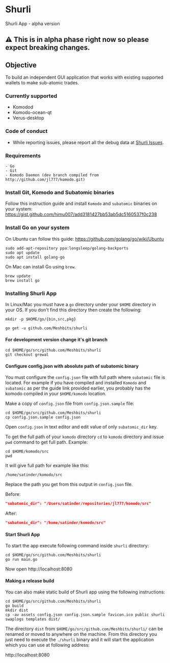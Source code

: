 # Shurli

 Shurli App - alpha version

## :warning: This is in alpha phase right now so please expect breaking changes.


## Objective

 To build an independent GUI application that works with existing supported wallets to make sub-atomic trades.

### Currently supported

* Komodod
* Komodo-ocean-qt
* Verus-desktop

### Code of conduct

* While reporting issues, please report all the debug data at [Shurli Issues](https://github.com/Meshbits/shurli/issues).


### Requirements
    - Go
    - Git
    - Komodo Daemon (dev branch compiled from http://github.com/jl777/komodo.git)


### Install Git, Komodo and Subatomic binaries
Follow this instruction guide and install `Komodo` and `subatomic` binaries on your system:
https://gist.github.com/himu007/add3181427bb53ab5dc5160537f0c238

### Install Go on your system
On Ubuntu can follow this guide: https://github.com/golang/go/wiki/Ubuntu

```shell
sudo add-apt-repository ppa:longsleep/golang-backports
sudo apt update
sudo apt install golang-go
```

On Mac can install Go using `brew`.

```shell
brew update
brew install go
```

### Installing Shurli App
In Linux/Mac you must have a `go` directory under your `$HOME` directory in your OS.
If you don't find this directory then create the following:

```shell
mkdir -p $HOME/go/{bin,src,pkg}
```

```
go get -u github.com/Meshbits/shurli
```

#### For development version change it's git branch
```shell
cd $HOME/go/src/github.com/Meshbits/shurli
git checkout grewal
```

#### Configure config.json with absolute path of subatomic binary

You must configure the `config.json` file with full path where `subatomic` file is located.
For example if you have compiled and installed `Komodo` and `subatomic` as per the guide link provided earlier, you probably has the komodo compiled in your `$HOME/komodo` location.

Make a copy of `config.json` file from `config.json.sample` file:

```shell
cd $HOME/go/src/github.com/Meshbits/shurli
cp config.json.sample config.json
```

Open `config.json` in text editor and edit value of only `subatomic_dir` key.

To get the full path of your `komodo` directory `cd` to `komodo` directory and issue `pwd` command to get full path. Example:
```
cd $HOME/komodo/src
pwd
```

It will give full path for example like this:
```
/home/satinder/komodo/src
```

Replace the path you get from this output in `config.json` file.

Before:
```json
"subatomic_dir": "/Users/satinder/repositories/jl777/komodo/src"
```

After:
```json
"subatomic_dir": "/home/satinder/komodo/src"
```

#### Start Shurli App

To start the app execute following command inside `shurli` directory:
```shell
cd $HOME/go/src/github.com/Meshbits/shurli
go run main.go
```

Now open http://localhost:8080

#### Making a release build
You can also make static build of Shurli app using the following instructions:
```shell
cd $HOME/go/src/github.com/Meshbits/shurli
go build
mkdir dist
cp -av assets config.json config.json.sample favicon.ico public shurli swaplogs templates dist/
```

The directory `dist` from `$HOME/go/src/github.com/Meshbits/shurli/` can be renamed or moved to anywhere on the machine.
From this directory you just need to execute the `./shurli` binary and it will start the application which you can use at following address:

http://localhost:8080
